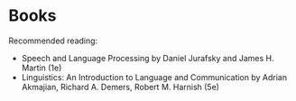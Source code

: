 # Books

Recommended reading:
* Speech and Language Processing by Daniel Jurafsky  and James H. Martin (1e)
* Linguistics: An Introduction to Language and Communication by Adrian Akmajian, Richard A. Demers, Robert M. Harnish (5e)
